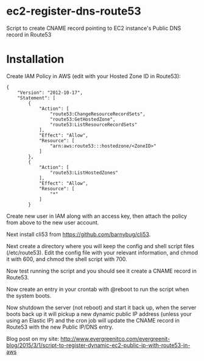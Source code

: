 # ec2-register-dns-route53
Script to create CNAME record pointing to EC2 instance's Public DNS record in Route53

# Installation

Create IAM Policy in AWS (edit <ZoneID> with your Hosted Zone ID in Route53):
```
{
    "Version": "2012-10-17",
    "Statement": [
        {
            "Action": [
                "route53:ChangeResourceRecordSets",
                "route53:GetHostedZone",
                "route53:ListResourceRecordSets"
            ],
            "Effect": "Allow",
            "Resource": [
                "arn:aws:route53:::hostedzone/<ZoneID>"
            ]
        },
        {
            "Action": [
                "route53:ListHostedZones"
            ],
            "Effect": "Allow",
            "Resource": [
                "*"
            ]
        }
```
Create new user in IAM along with an access key, then attach the policy from above to the new user account.

Next install cli53 from https://github.com/barnybug/cli53.

Next create a directory where you will keep the config and shell script files (/etc/route53). Edit the config file with your relevant information, and chmod it with 600, and chmod the shell script with 700.

Now test running the script and you should see it create a CNAME record in Route53. 

Now create an entry in your crontab with @reboot to run the script when the system boots.

Now shutdown the server (not reboot) and start it back up, when the server boots back up it will pickup a new dynamic public IP address (unless your using an Elastic IP) and the cron job will update the CNAME record in Route53 with the new Public IP/DNS entry.


Blog post on my site: http://www.evergreenitco.com/evergreenit-blog/2015/3/1/script-to-register-dynamic-ec2-public-ip-with-route53-in-aws
